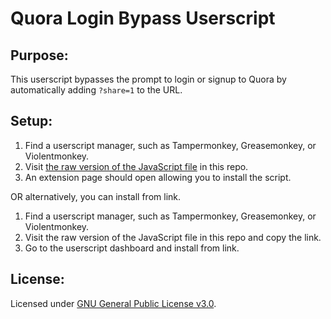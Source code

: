 # Quora Login Bypass Userscript

## Purpose:

This userscript bypasses the prompt to login or signup to Quora by automatically adding `?share=1` to the URL. 

## Setup: 

1) Find a userscript manager, such as Tampermonkey, Greasemonkey, or Violentmonkey. 
2) Visit [the raw version of the JavaScript file](https://github.com/glob-bruh/Quora-Login-Bypass-Userscript/raw/main/QuoraLoginBypass.user.js) in this repo.
3) An extension page should open allowing you to install the script. 

OR alternatively, you can install from link. 

1) Find a userscript manager, such as Tampermonkey, Greasemonkey, or Violentmonkey.
2) Visit the raw version of the JavaScript file in this repo and copy the link.
3) Go to the userscript dashboard and install from link.

## License:

Licensed under [GNU General Public License v3.0](https://www.gnu.org/licenses/gpl-3.0.en.html).
